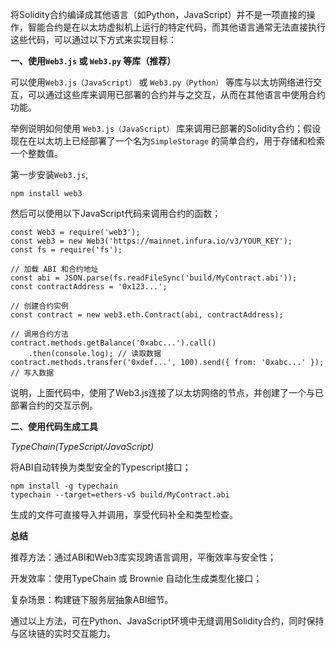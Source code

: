 将Solidity合约编译成其他语言（如Python，JavaScript）并不是一项直接的操作，智能合约是在以太坊虚拟机上运行的特定代码，而其他语言通常无法直接执行这些代码，可以通过以下方式来实现目标：

**一、使用`Web3.js` 或 `Web3.py` 等库（推荐）**

可以使用`Web3.js（JavaScript）` 或 `Web3.py（Python）` 等库与以太坊网络进行交互，可以通过这些库来调用已部署的合约并与之交互，从而在其他语言中使用合约功能。

举例说明如何使用 `Web3.js（JavaScript）` 库来调用已部署的Solidity合约；假设现在在以太坊上已经部署了一个名为`SimpleStorage` 的简单合约，用于存储和检索一个整数值。

第一步安装`Web3.js`,
```
npm install web3
```
然后可以使用以下JavaScript代码来调用合约的函数；
```
const Web3 = require('web3');
const web3 = new Web3('https://mainnet.infura.io/v3/YOUR_KEY');
const fs = require('fs');

// 加载 ABI 和合约地址
const abi = JSON.parse(fs.readFileSync('build/MyContract.abi'));
const contractAddress = '0x123...';

// 创建合约实例
const contract = new web3.eth.Contract(abi, contractAddress);

// 调用合约方法
contract.methods.getBalance('0xabc...').call()
    .then(console.log); // 读取数据
contract.methods.transfer('0xdef...', 100).send({ from: '0xabc...' }); // 写入数据
```
说明，上面代码中，使用了Web3.js连接了以太坊网络的节点，并创建了一个与已部署合约的交互示例。

**二、使用代码生成工具**

*TypeChain(TypeScript/JavaScript)*

将ABI自动转换为类型安全的Typescript接口；
```
npm install -g typechain
typechain --target=ethers-v5 build/MyContract.abi
```
生成的文件可直接导入并调用，享受代码补全和类型检查。

**总结**

推荐方法：通过ABI和Web3库实现跨语言调用，平衡效率与安全性；

开发效率：使用TypeChain 或 Brownie 自动化生成类型化接口；

复杂场景：构建链下服务层抽象ABI细节。

通过以上方法，可在Python、JavaScript环境中无缝调用Solidity合约，同时保持与区块链的实时交互能力。
